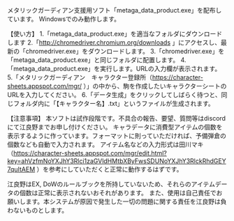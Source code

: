 メタリックガーディアン支援用ソフト「metaga_data_product.exe」を配布しています。
Windowsでのみ動作します。

【使い方】
1.「metaga_data_product.exe」を適当なフォルダにダウンロードします
2.「http://chromedriver.chromium.org/downloads 」にアクセスし、最新の「chromedriver.exe」をダウンロードします。
3.「chromedriver.exe」を「metaga_data_product.exe」と同じフォルダに配置します。
4.「metaga_data_product.exe」を実行します。URLの入力欄が表示されます。
5.「メタリックガーディアン　キャラクター登録所（https://character-sheets.appspot.com/mgr/ ）」の中から、駒を作成したいキャラクターシートのURLを入力してください。
6.「データ生成」をクリックしてしばらく待つと、同じフォルダ内に「【キャラクター名】.txt」というファイルが生成されます。

【注意事項】
本ソフトは試作段階です。不具合の報告、要望、質問等はdiscordにて江良野までお申し付けください。
キャラデータに消費型アイテムの個数を表示するように作っています。フォーマットに則っていただければ、予備弾倉の個数なども自動で入力されます。
アイテム名などの入力形式は田川マキ（https://character-sheets.appspot.com/mgr/edit.html?key=ahVzfmNoYXJhY3Rlci1zaGVldHMtbXByFwsSDUNoYXJhY3RlckRhdGEY7quItAEM ）を参考にしていただくと正常に動作するはずです。

江良野はEX, DoWのルールブックを所持していないため、それらのアイテムデータの個数は正常に表示されないおそれがあります。
また、使用は自己責任でお願いします。本システムが原因で発生した一切の問題に関する責任を江良野は負わないものとします。
